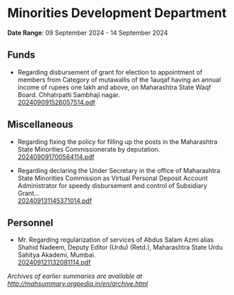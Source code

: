 # Minorities Development Department

**Date Range**: 09 September 2024 - 14 September 2024


## Funds
- Regarding disbursement of grant for election to appointment of members from  Category of mutawallis of the 1auqaf having an annual income of rupees one lakh and above,  on Maharashtra State Waqf Board. Chhatrpatti Sambhaji nagar.\
  [202409091526057514.pdf](https://gr.maharashtra.gov.in/Site/Upload/Government%20Resolutions/English/202409091526057514.pdf)

## Miscellaneous
- Regarding fixing the policy for filling up the posts in the Maharashtra State Minorities Commissionerate by deputation.\
  [202409091700564114.pdf](https://gr.maharashtra.gov.in/Site/Upload/Government%20Resolutions/English/202409091700564114.pdf)

- Regarding declaring the Under Secretary in the office of Maharashtra State Minorities Commission as Virtual Personal Deposit Account Administrator for speedy disbursement and control of Subsidiary Grant...\
  [202409131145371014.pdf](https://gr.maharashtra.gov.in/Site/Upload/Government%20Resolutions/English/202409131145371014.pdf)

## Personnel
- Mr. Regarding regularization of services of Abdus Salam Azmi alias Shahid Nadeem, Deputy Editor (Urdu) (Retd.), Maharashtra State Urdu Sahitya Akademi, Mumbai.\
  [202409121132081114.pdf](https://gr.maharashtra.gov.in/Site/Upload/Government%20Resolutions/English/202409121132081114.pdf)


*Archives of earlier summaries are available at http://mahsummary.orgpedia.in/en/archive.html*